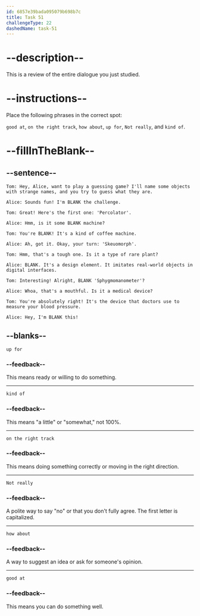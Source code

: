 ```yaml
---
id: 6857e39bada095079b698b7c
title: Task 51
challengeType: 22
dashedName: task-51
---
```


<!-- REVIEW -->

# --description--

This is a review of the entire dialogue you just studied.

# --instructions--

Place the following phrases in the correct spot:

`good at`, `on the right track`, `how about`, `up for`, `Not really`, and `kind of`.

# --fillInTheBlank--

## --sentence--

`Tom: Hey, Alice, want to play a guessing game? I'll name some objects with strange names, and you try to guess what they are.`

`Alice: Sounds fun! I'm BLANK the challenge.`

`Tom: Great! Here's the first one: 'Percolator'.`

`Alice: Hmm, is it some BLANK machine?`

`Tom: You're BLANK! It's a kind of coffee machine.`

`Alice: Ah, got it. Okay, your turn: 'Skeuomorph'.`

`Tom: Hmm, that's a tough one. Is it a type of rare plant?`

`Alice: BLANK. It's a design element. It imitates real-world objects in digital interfaces.`

`Tom: Interesting! Alright, BLANK 'Sphygmomanometer'?`

`Alice: Whoa, that's a mouthful. Is it a medical device?`

`Tom: You're absolutely right! It's the device that doctors use to measure your blood pressure.`

`Alice: Hey, I'm BLANK this!`

## --blanks--

`up for`

### --feedback--

This means ready or willing to do something.

---

`kind of`

### --feedback--

This means "a little" or "somewhat," not 100%.

---

`on the right track`

### --feedback--

This means doing something correctly or moving in the right direction.

---

`Not really`

### --feedback--

A polite way to say "no" or that you don't fully agree. The first letter is capitalized.

---

`how about`

### --feedback--

A way to suggest an idea or ask for someone's opinion.

---

`good at`

### --feedback--

This means you can do something well.
